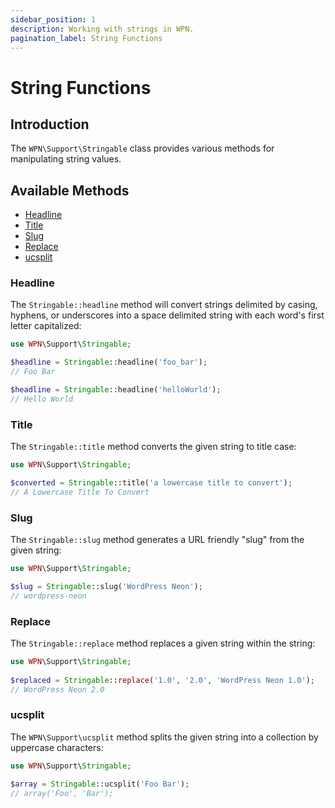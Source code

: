 ```yaml
---
sidebar_position: 1
description: Working with strings in WPN.
pagination_label: String Functions
---
```


# String Functions

## Introduction

The `WPN\Support\Stringable` class provides various methods for manipulating string values.

## Available Methods

- [Headline](/docs/stringable#headline)
- [Title](/docs/stringable#title)
- [Slug](/docs/stringable#slug)
- [Replace](/docs/stringable#replace)
- [ucsplit](/docs/stringable#ucsplit)


### Headline

The `Stringable::headline` method will convert strings delimited by casing, hyphens, or underscores into a 
space delimited string with each word's first letter capitalized:

```php
use WPN\Support\Stringable;

$headline = Stringable::headline('foo_bar');
// Foo Bar

$headline = Stringable::headline('helloWorld');
// Hello World
```

### Title

The `Stringable::title` method converts the given string to title case:

```php
use WPN\Support\Stringable;

$converted = Stringable::title('a lowercase title to convert');
// A Lowercase Title To Convert

```

### Slug

The `Stringable::slug` method generates a URL friendly "slug" from the given string:

```php
use WPN\Support\Stringable;

$slug = Stringable::slug('WordPress Neon');
// wordpress-neon
```

### Replace

The `Stringable::replace` method replaces a given string within the string:

```php
use WPN\Support\Stringable;
 
$replaced = Stringable::replace('1.0', '2.0', 'WordPress Neon 1.0');
// WordPress Neon 2.0
```

### ucsplit

The `WPN\Support\ucsplit` method splits the given string into a collection by uppercase characters:

```php
use WPN\Support\Stringable;

$array = Stringable::ucsplit('Foo Bar');
// array('Foo', 'Bar');
```
